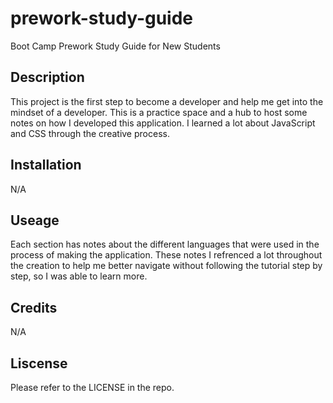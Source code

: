 # prework-study-guide
Boot Camp Prework Study Guide for New Students
## Description
This project is the first step to become a developer and help me get into the mindset of a developer.
This is a practice space and a hub to host some notes on how I developed this application.
I learned a lot about JavaScript and CSS through the creative process.
## Installation
N/A
## Useage
Each section has notes about the different languages that were used in the process of making the application. 
These notes I refrenced a lot throughout the creation to help me better navigate without following the tutorial step by step, so I was able to learn more.

## Credits
N/A
## Liscense
Please refer to the LICENSE in the repo.